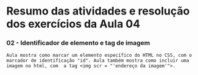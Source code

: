 # Resumo das atividades e resolução dos exercícios da Aula 04 #

### 02 - Identificador de elemento e tag de imagem ###
    Aula mostra como marcar um elemento específico do HTML no CSS, com o marcador de identificação "id". Aula também mostra como incluir uma imagem no html, com  a tag <img scr = "'endereço da imagem'">.